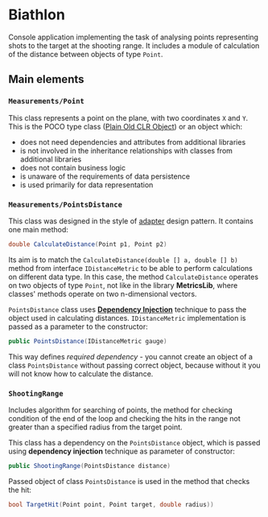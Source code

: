 ﻿# Biathlon

Console application implementing the task of analysing points representing shots to the target at the shooting range.
It includes a module of calculation of the distance between objects of type `Point`.

## Main elements

### `Measurements/Point`

This class represents a point on the plane, with two coordinates `X` and `Y`.
This is the POCO type class ([Plain Old CLR Object](https://en.wikipedia.org/wiki/Plain_Old_CLR_Object)) or an object which:

* does not need dependencies and attributes from additional libraries
* is not involved in the inheritance relationships with classes from additional libraries
* does not contain business logic
* is unaware of the requirements of data persistence
* is used primarily for data representation

### `Measurements/PointsDistance`

This class was designed in the style of [adapter](https://en.wikipedia.org/wiki/Adapter_pattern) design pattern. It contains one main method:

```C#
double CalculateDistance(Point p1, Point p2)
```

Its aim is to match the `CalculateDistance(double [] a, double [] b)` method from interface `IDistanceMetric` to be able to perform calculations on different data type.
In this case, the method `CalculateDistance` operates on two objects of type `Point`, not like in the library **MetricsLib**, where classes' methods operate on two n-dimensional vectors.

`PointsDistance` class uses **[Dependency Injection](https://en.wikipedia.org/wiki/Dependency_injection)** technique to pass the object used in calculating distances. `IDistanceMetric` implementation is passed as a parameter to the constructor:

```C#
public PointsDistance(IDistanceMetric gauge)
```

This way defines _required dependency_ - you cannot create an object of a class `PointsDistance` without passing correct object, because without it you will not know how to calculate the distance.

### `ShootingRange`

Includes algorithm for searching of points, the method for checking condition of the end of the loop and checking the hits in the range not greater than a specified radius from the target point.

This class has a dependency on the `PointsDistance` object, which is passed using **dependency injection** technique as parameter of constructor:

```C#
public ShootingRange(PointsDistance distance)
```

Passed object of class `PointsDistance` is used in the method that checks the hit:

```C#
bool TargetHit(Point point, Point target, double radius))
```